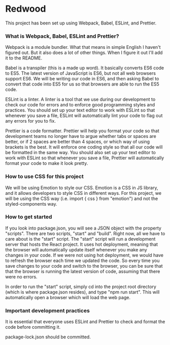 # Redwood
This project has been set up using Webpack, Babel, ESLint, and Prettier.

### What is Webpack, Babel, ESLint and Prettier?
Webpack is a module bundler. What that means in simple English I haven't figured out. But it also does a lot of other things. When I figure it out I'll add it to the README.

Babel is a transpiler (this is a made up word). It basically converts ES6 code to ES5. The latest version of JavaScript is ES6, but not all web browsers support ES6. We will be writing our code in ES6, and then asking Babel to convert that code into ES5 for us so that browsers are able to run the ES5 code.

ESLint is a linter. A linter is a tool that we use during our development to check our code for errors and to enforce good programming styles and practices. You should set up your text editor to work with ESLint so that whenever you save a file, ESLint will automatically lint your code to flag out any errors for you to fix.

Prettier is a code formatter. Prettier will help you format your code so that development teams no longer have to argue whether tabs or spaces are better, or if 2 spaces are better than 4 spaces, or which way of using brackets is the best. It will enforce one coding style so that all our code will be formatted in the same way. You should also set up your text editor to work with ESLint so that whenever you save a file, Prettier will automatically format your code to make it look pretty.

### How to use CSS for this project
We will be using Emotion to style our CSS. Emotion is a CSS in JS library, and it allows developers to style CSS in different ways. For this project, we will be using the CSS way (i.e. import { css } from "emotion") and not the styled-components way.

### How to get started
If you look into package.json, you will see a JSON object with the property "scripts". There are two scripts, "start" and "build". Right now, all we have to care about is the "start" script. The "start" script will run a development server that hosts the React project. It uses hot deployment, meaning that the browser will automatically update itself whenever you make any changes in your code. If we were not using hot deployment, we would have to refresh the browser each time we updated the code. So every time you save changes to your code and switch to the browser, you can be sure that that the browser is running the latest version of code, assuming that there were no errors.

In order to run the "start" script, simply cd into the project root directory (which is where package.json resides), and type "npm run start". This will automatically open a browser which will load the web page.

### Important development practices
It is essential that everyone uses ESLint and Prettier to check and format the code before committing it.

package-lock.json should be committed.
